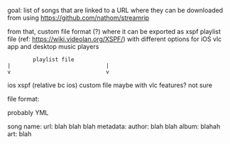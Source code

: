 goal: list of songs that are linked to a URL where they can be downloaded from using https://github.com/nathom/streamrip

from that, custom file format (?) where it can be exported as xspf playlist file (ref: https://wiki.videolan.org/XSPF/) with different options for iOS vlc app and desktop music players

            playlist file
    |                              |
    v                              v
  ios xspf (relative bc ios)      custom file maybe with vlc features? not sure



file format:

probably YML

song name:
    url: blah blah blah
    metadata:
      author: blah blah
      album: blahah
      art: blah

